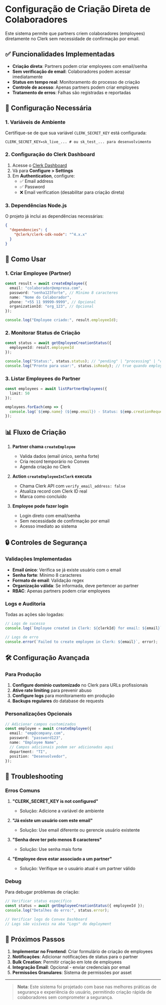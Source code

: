 # Configuração de Criação Direta de Colaboradores

Este sistema permite que partners criem colaboradores (employees) diretamente no Clerk sem necessidade de confirmação por email.

## ✅ Funcionalidades Implementadas

- **Criação direta**: Partners podem criar employees com email/senha
- **Sem verificação de email**: Colaboradores podem acessar imediatamente
- **Status em tempo real**: Monitoramento do processo de criação
- **Controle de acesso**: Apenas partners podem criar employees
- **Tratamento de erros**: Falhas são registradas e reportadas

## 🔧 Configuração Necessária

### 1. Variáveis de Ambiente

Certifique-se de que sua variável `CLERK_SECRET_KEY` está configurada:

```env
CLERK_SECRET_KEY=sk_live_... # ou sk_test_... para desenvolvimento
```

### 2. Configuração do Clerk Dashboard

1. Acesse o [Clerk Dashboard](https://dashboard.clerk.com/)
2. Vá para **Configure > Settings**
3. Em **Authentication**, configure:
   - ✅ Email address
   - ✅ Password
   - ❌ Email verification (desabilitar para criação direta)

### 3. Dependências Node.js

O projeto já inclui as dependências necessárias:

```json
{
  "dependencies": {
    "@clerk/clerk-sdk-node": "^4.x.x"
  }
}
```

## 🚀 Como Usar

### 1. Criar Employee (Partner)

```typescript
const result = await createEmployee({
  email: "colaborador@empresa.com",
  password: "senha123forte", // Mínimo 8 caracteres
  name: "Nome do Colaborador",
  phone: "+55 11 99999-9999", // Opcional
  organizationId: "org_123", // Opcional
});

console.log("Employee criado:", result.employeeId);
```

### 2. Monitorar Status de Criação

```typescript
const status = await getEmployeeCreationStatus({
  employeeId: result.employeeId
});

console.log("Status:", status.status); // "pending" | "processing" | "completed" | "failed"
console.log("Pronto para usar:", status.isReady); // true quando employee pode fazer login
```

### 3. Listar Employees do Partner

```typescript
const employees = await listPartnerEmployees({
  limit: 50
});

employees.forEach(emp => {
  console.log(`${emp.name} (${emp.email}) - Status: ${emp.creationRequestStatus}`);
});
```

## 📊 Fluxo de Criação

1. **Partner chama `createEmployee`**
   - Valida dados (email único, senha forte)
   - Cria record temporário no Convex
   - Agenda criação no Clerk

2. **Action `createEmployeeInClerk` executa**
   - Chama Clerk API com `verify_email_address: false`
   - Atualiza record com Clerk ID real
   - Marca como concluído

3. **Employee pode fazer login**
   - Login direto com email/senha
   - Sem necessidade de confirmação por email
   - Acesso imediato ao sistema

## 🔒 Controles de Segurança

### Validações Implementadas

- **Email único**: Verifica se já existe usuário com o email
- **Senha forte**: Mínimo 8 caracteres
- **Formato de email**: Validação regex
- **Organização válida**: Se informada, deve pertencer ao partner
- **RBAC**: Apenas partners podem criar employees

### Logs e Auditoria

Todas as ações são logadas:

```javascript
// Logs de sucesso
console.log(`Employee created in Clerk: ${clerkId} for email: ${email}`);

// Logs de erro
console.error(`Failed to create employee in Clerk: ${email}`, error);
```

## 🛠️ Configuração Avançada

### Para Produção

1. **Configure domínio customizado** no Clerk para URLs profissionais
2. **Ative rate limiting** para prevenir abuso
3. **Configure logs** para monitoramento em produção
4. **Backups regulares** do database de requests

### Personalizações Opcionais

```typescript
// Adicionar campos customizados
const employee = await createEmployee({
  email: "emp@company.com",
  password: "password123",
  name: "Employee Name",
  // Campos adicionais podem ser adicionados aqui
  department: "TI",
  position: "Desenvolvedor",
});
```

## 🐛 Troubleshooting

### Erros Comuns

1. **"CLERK_SECRET_KEY is not configured"**
   - Solução: Adicione a variável de ambiente

2. **"Já existe um usuário com este email"**
   - Solução: Use email diferente ou gerencie usuário existente

3. **"Senha deve ter pelo menos 8 caracteres"**
   - Solução: Use senha mais forte

4. **"Employee deve estar associado a um partner"**
   - Solução: Verifique se o usuário atual é um partner válido

### Debug

Para debugar problemas de criação:

```typescript
// Verificar status específico
const status = await getEmployeeCreationStatus({ employeeId });
console.log("Detalhes do erro:", status.error);

// Verificar logs do Convex Dashboard
// Logs são visíveis na aba "Logs" do deployment
```

## 📝 Próximos Passos

1. **Implementar no Frontend**: Criar formulário de criação de employees
2. **Notificações**: Adicionar notificações de status para o partner
3. **Bulk Creation**: Permitir criação em lote de employees
4. **Integração Email**: Opcional - enviar credenciais por email
5. **Permissões Granulares**: Sistema de permissões por asset

---

> **Nota**: Este sistema foi projetado com base nas melhores práticas de segurança e experiência do usuário, permitindo criação rápida de colaboradores sem comprometer a segurança. 